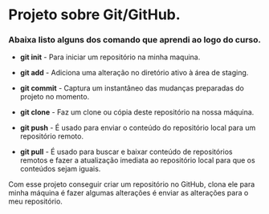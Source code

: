 # Projeto sobre Git/GitHub.

### Abaixa listo alguns dos comando que aprendi ao logo do curso.

- **git init** - Para iniciar um repositório na minha maquina.

- **git add** - Adiciona uma alteração no diretório ativo à área de staging.

- **git commit** - Captura um instantâneo das mudanças preparadas do projeto no momento.

- **git clone** - Faz um clone ou cópia deste repositório na nossa máquina. 

- **git push** - É usado para enviar o conteúdo do repositório local para um repositório remoto.

- **git pull** - É usado para buscar e baixar conteúdo de repositórios remotos e fazer a atualização imediata ao repositório local para que os conteúdos sejam iguais.

  

 Com esse projeto conseguir criar um repositório no GitHub, clona ele para minha máquina é fazer algumas alterações é enviar as alterações para o meu repositório.
